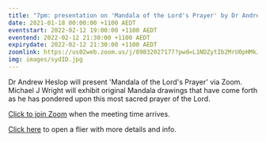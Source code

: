 ```yaml
---
title: "7pm: presentation on 'Mandala of the Lord's Prayer' by Dr Andrew Heslop plus exhibit by Michael J Wright"
date: 2021-01-18 00:00:00 +1100 AEDT
eventstart: 2022-02-12 19:00:00 +1100 AEDT
eventend: 2022-02-12 21:30:00 +1100 AEDT
expirydate: 2022-02-12 21:30:00 +1100 AEDT
zoomlink: https://us02web.zoom.us/j/89832027177?pwd=L1NDZytIb2MrU0pHMkJ4SVJBdG5EQT09
img: images/sydID.jpg
---
```


Dr Andrew Heslop will present 'Mandala of the Lord's Prayer' via Zoom.
Michael J Wright will exhibit original Mandala drawings that have come forth as he has pondered upon this most sacred prayer of the Lord.

[Click to join Zoom](https://us02web.zoom.us/j/89832027177?pwd=L1NDZytIb2MrU0pHMkJ4SVJBdG5EQT09) when the meeting time arrives.

[Click here](https://static.swedenborg.com.au/pdf/fliers/syd20220212.pdf) to open a flier with more details and info.

